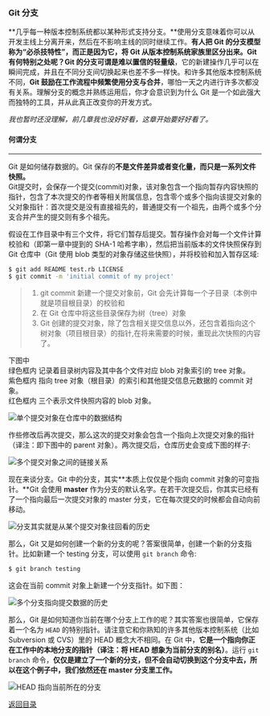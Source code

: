 
### Git 分支

**几乎每一种版本控制系统都以某种形式支持分支。**使用分支意味着你可以从开发主线上分离开来，然后在不影响主线的同时继续工作。**有人把 Git 的分支模型称为“必杀技特性”，**而正是因为它，将 Git 从版本控制系统家族里区分出来。Git 有何特别之处呢？Git 的分支可谓是难以置信的**轻量级**，它的新建操作几乎可以在瞬间完成，并且在不同分支间切换起来也差不多一样快。和许多其他版本控制系统不同，**Git 鼓励在工作流程中频繁使用分支与合并**，哪怕一天之内进行许多次都没有关系。理解分支的概念并熟练运用后，你才会意识到为什么 Git 是一个如此强大而独特的工具，并从此真正改变你的开发方式。

*我也暂时还没理解，前几章我也没好好看，这章开始要好好看了。*

#### 何谓分支

- - -

Git 是如何储存数据的。Git 保存的**不是文件差异或者变化量，而只是一系列文件快照。**   
Git提交时，会保存一个提交(commit)对象，该对象包含一个指向暂存内容快照的指针，包含了本次提交的作者等相关附属信息，包含零个或多个指向该提交对象的父对象指针：首次提交是没有直接祖先的，普通提交有一个祖先，由两个或多个分支合并产生的提交则有多个祖先。   

假设在工作目录中有三个文件，将它们暂存后提交。暂存操作会对每一个文件计算校验和（即第一章中提到的 SHA-1 哈希字串），然后把当前版本的文件快照保存到 Git 仓库中（Git 使用 blob 类型的对象存储这些快照），并将校验和加入暂存区域:


```bash
$ git add README test.rb LICENSE
$ git commit -m 'initial commit of my project'
```

> 1. git commit 新建一个提交对象前，Git 会先计算每一个子目录（本例中就是项目根目录）的校验和   
> 2. 在 Git 仓库中将这些目录保存为树（tree）对象
> 3. Git 创建的提交对象，除了包含相关提交信息以外，还包含着指向这个树对象（项目根目录）的指针,在将来需要的时候，重现此次快照的内容了。


下图中  
绿色框内 记录着目录树内容及其中各个文件对应 blob 对象索引的 tree 对象。    
紫色框内 指向 tree 对象（根目录）的索引和其他提交信息元数据的 commit 对象。     
红色框内 三个表示文件快照内容的 blob 对象。    

![单个提交对象在仓库中的数据结构](http://docs.pythontab.com/github/gitbook/_images/18333fig0301-tn.png)     

作些修改后再次提交，那么这次的提交对象会包含一个指向上次提交对象的指针（译注：即下图中的 parent 对象）。两次提交后，仓库历史会变成下图的样子:

![多个提交对象之间的链接关系](http://docs.pythontab.com/github/gitbook/_images/18333fig0302-tn.png)

现在来谈分支。Git 中的分支，其实**本质上仅仅是个指向 commit 对象的可变指针。**Git 会使用 **master** 作为分支的默认名字。在若干次提交后，你其实已经有了一个指向最后一次提交对象的 master 分支，它在每次提交的时候都会自动向前移动。

![ 分支其实就是从某个提交对象往回看的历史](http://docs.pythontab.com/github/gitbook/_images/18333fig0303-tn.png)

那么，Git 又是如何创建一个新的分支的呢？答案很简单，创建一个新的分支指针。比如新建一个 testing 分支，可以使用 `git branch` 命令:

```bash
$ git branch testing
```

这会在当前 commit 对象上新建一个分支指针。如下图：

![多个分支指向提交数据的历史](http://docs.pythontab.com/github/gitbook/_images/18333fig0304-tn.png)

那么，Git 是如何知道你当前在哪个分支上工作的呢？其实答案也很简单，它保存着一个名为 `HEAD` 的特别指针。请注意它和你熟知的许多其他版本控制系统（比如 Subversion 或 CVS）里的 HEAD 概念大不相同。在 Git 中，**它是一个指向你正在工作中的本地分支的指针（译注：将 HEAD 想象为当前分支的别名）**。运行 `git branch` 命令，**仅仅是建立了一个新的分支，但不会自动切换到这个分支中去，所以在这个例子中，我们依然还在 master 分支里工作。**

![HEAD 指向当前所在的分支](http://docs.pythontab.com/github/gitbook/_images/18333fig0305-tn.png)





[返回目录](https://github.com/wdyggh/note)
